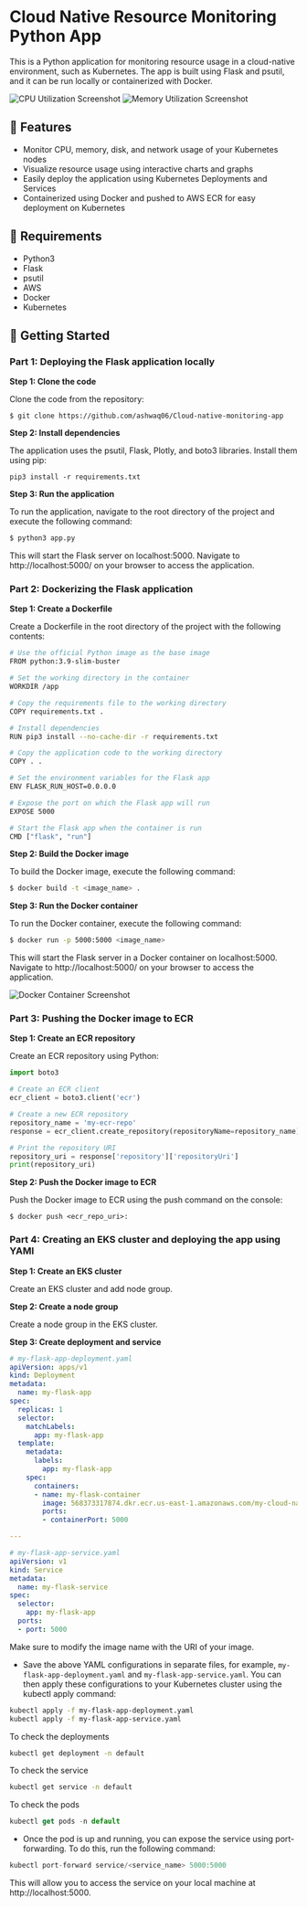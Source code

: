 # Cloud Native Resource Monitoring Python App

This is a Python application for monitoring resource usage in a cloud-native environment, such as Kubernetes. The app is built using Flask and psutil, and it can be run locally or containerized with Docker.

![CPU Utilization Screenshot](https://github.com/ashwaq06/Cloud-native-monitoring-app/assets/80192952/12442fb4-7dc3-4ea4-b626-c735e7b1d05f)
![Memory Utilization Screenshot](https://github.com/ashwaq06/Cloud-native-monitoring-app/assets/80192952/0492888d-977f-4b62-97d3-05e302f64077)



## 🌟 Features

- Monitor CPU, memory, disk, and network usage of your Kubernetes nodes
- Visualize resource usage using interactive charts and graphs
- Easily deploy the application using Kubernetes Deployments and Services
- Containerized using Docker and pushed to AWS ECR for easy deployment on Kubernetes

## 🔑 Requirements

- Python3
- Flask
- psutil
- AWS
- Docker
- Kubernetes

## 🚀 Getting Started

### Part 1: Deploying the Flask application locally

**Step 1: Clone the code**

Clone the code from the repository:

```
$ git clone https://github.com/ashwaq06/Cloud-native-monitoring-app
```
**Step 2: Install dependencies**

The application uses the psutil, Flask, Plotly, and boto3 libraries. Install them using pip:

```shell
pip3 install -r requirements.txt
```
**Step 3: Run the application**

To run the application, navigate to the root directory of the project and execute the following command:

```bash
$ python3 app.py
```
This will start the Flask server on localhost:5000. Navigate to http://localhost:5000/ on your browser to access the application.

### Part 2: Dockerizing the Flask application
**Step 1: Create a Dockerfile**

Create a Dockerfile in the root directory of the project with the following contents:
```bash
# Use the official Python image as the base image
FROM python:3.9-slim-buster

# Set the working directory in the container
WORKDIR /app

# Copy the requirements file to the working directory
COPY requirements.txt .

# Install dependencies
RUN pip3 install --no-cache-dir -r requirements.txt

# Copy the application code to the working directory
COPY . .

# Set the environment variables for the Flask app
ENV FLASK_RUN_HOST=0.0.0.0

# Expose the port on which the Flask app will run
EXPOSE 5000

# Start the Flask app when the container is run
CMD ["flask", "run"]
```
**Step 2: Build the Docker image**

To build the Docker image, execute the following command:
```bash
$ docker build -t <image_name> .
```
**Step 3: Run the Docker container**

To run the Docker container, execute the following command:

```bash
$ docker run -p 5000:5000 <image_name>
```
This will start the Flask server in a Docker container on localhost:5000. Navigate to http://localhost:5000/ on your browser to access the application.

![Docker Container Screenshot](https://github.com/ashwaq06/Cloud-native-monitoring-app/assets/80192952/a271f2ad-409d-409a-85eb-f326ecf78e61)

### Part 3: Pushing the Docker image to ECR 
**Step 1: Create an ECR repository**

Create an ECR repository using Python:

```py
import boto3

# Create an ECR client
ecr_client = boto3.client('ecr')

# Create a new ECR repository
repository_name = 'my-ecr-repo'
response = ecr_client.create_repository(repositoryName=repository_name)

# Print the repository URI
repository_uri = response['repository']['repositoryUri']
print(repository_uri)
```
**Step 2: Push the Docker image to ECR**

Push the Docker image to ECR using the push command on the console:

```
$ docker push <ecr_repo_uri>:
```
### Part 4: Creating an EKS cluster and deploying the app using YAMl
**Step 1: Create an EKS cluster**

Create an EKS cluster and add node group.

**Step 2: Create a node group**

Create a node group in the EKS cluster.

**Step 3: Create deployment and service**
```yaml
# my-flask-app-deployment.yaml
apiVersion: apps/v1
kind: Deployment
metadata:
  name: my-flask-app
spec:
  replicas: 1
  selector:
    matchLabels:
      app: my-flask-app
  template:
    metadata:
      labels:
        app: my-flask-app
    spec:
      containers:
      - name: my-flask-container
        image: 568373317874.dkr.ecr.us-east-1.amazonaws.com/my-cloud-native-repo:latest
        ports:
        - containerPort: 5000

---

# my-flask-app-service.yaml
apiVersion: v1
kind: Service
metadata:
  name: my-flask-service
spec:
  selector:
    app: my-flask-app
  ports:
  - port: 5000
```
Make sure to modify the image name with the URI of your image.
- Save the above YAML configurations in separate files, for example, `my-flask-app-deployment.yaml` and `my-flask-app-service.yaml`. You can then apply these configurations to your Kubernetes cluster using the kubectl apply command:
```bash
kubectl apply -f my-flask-app-deployment.yaml
kubectl apply -f my-flask-app-service.yaml
```
To check the deployments
```bash
kubectl get deployment -n default
```
To check the service
```bash
kubectl get service -n default
``` 
To check the pods
```jsx
kubectl get pods -n default
``` 

- Once the pod is up and running, you can expose the service using port-forwarding. To do this, run the following command:

```jsx
kubectl port-forward service/<service_name> 5000:5000
```
This will allow you to access the service on your local machine at http://localhost:5000.
